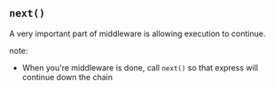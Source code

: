## `next()`

A very important part of middleware is allowing execution to continue.

note:
 - When you're middleware is done, call `next()` so that express will continue down the chain